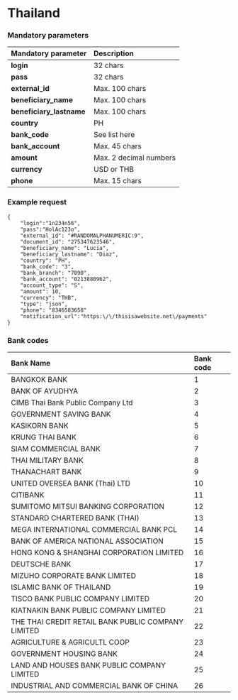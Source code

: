 # Thailand

### Mandatory parameters

| **Mandatory parameter** | **Description** |
| :--- | :--- |
| **login** | 32 chars |
| **pass** | 32 chars |
| **external\_id** | Max. 100 chars |
| **beneficiary\_name** | Max. 100 chars |
| **beneficiary\_lastname** | Max. 100 chars |
| **country** | PH |
| **bank\_code** | See list here |
| **bank\_account** | Max. 45 chars |
| **amount** | Max. 2 decimal numbers |
| **currency** | USD or THB |
| **phone** | Max. 15 chars |

### Example request

```text
{
    "login":"1n234n56",
    "pass":"HolAc123o",
    "external_id": "#RANDOMALPHANUMERIC:9",
    "document_id": "275347623546",
    "beneficiary_name": "Lucia",
    "beneficiary_lastname": "Diaz",
    "country": "PH",
    "bank_code": "3",
    "bank_branch": "7890",
    "bank_account": "0213880962",
    "account_type": "S",
    "amount": 10,
    "currency": "THB",
    "type": "json",
    "phone": "8346583658"
    "notification_url":"https:\/\/thisisawebsite.net\/payments"
}

```

### **Bank codes**

| **Bank Name** | Bank code |
| :--- | :--- |
| BANGKOK BANK | 1 |
| BANK OF AYUDHYA | 2 |
| CIMB Thai Bank Public Company Ltd | 3 |
| GOVERNMENT SAVING BANK | 4 |
| KASIKORN BANK | 5 |
| KRUNG THAI BANK | 6 |
| SIAM COMMERCIAL BANK | 7 |
| THAI MILITARY BANK | 8 |
| THANACHART BANK | 9 |
| UNITED OVERSEA BANK \(Thai\) LTD | 10 |
| CITIBANK | 11 |
| SUMITOMO MITSUI BANKING CORPORATION | 12 |
| STANDARD CHARTERED BANK \(THAI\) | 13 |
| MEGA INTERNATIONAL COMMERCIAL BANK PCL | 14 |
| BANK OF AMERICA NATIONAL ASSOCIATION | 15 |
| HONG KONG & SHANGHAI CORPORATION LIMITED | 16 |
| DEUTSCHE BANK | 17 |
| MIZUHO CORPORATE BANK LIMITED | 18 |
| ISLAMIC BANK OF THAILAND | 19 |
| TISCO BANK PUBLIC COMPANY LIMITED | 20 |
| KIATNAKIN BANK PUBLIC COMPANY LIMITED | 21 |
| THE THAI CREDIT RETAIL BANK PUBLIC COMPANY LIMITED | 22 |
| AGRICULTURE & AGRICULTL COOP | 23 |
| GOVERNMENT HOUSING BANK | 24 |
| LAND AND HOUSES BANK PUBLIC COMPANY LIMITED | 25 |
| INDUSTRIAL AND COMMERCIAL BANK OF CHINA | 26 |

